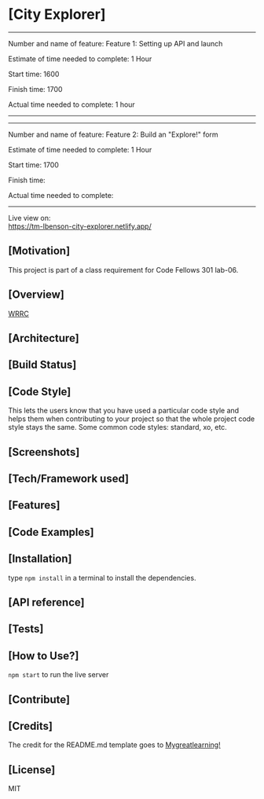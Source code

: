 # [City Explorer]

---------------------------------------
Number and name of feature: Feature 1: Setting up API and launch

Estimate of time needed to complete: 1 Hour 

Start time: 1600

Finish time: 1700

Actual time needed to complete: 1 hour

---------------------------------------
---------------------------------------
Number and name of feature: Feature 2: Build an "Explore!" form

Estimate of time needed to complete: 1 Hour 

Start time: 1700

Finish time: 

Actual time needed to complete: 

---------------------------------------

Live view on:  
https://tm-lbenson-city-explorer.netlify.app/

## [Motivation]

This project is part of a class requirement for Code Fellows 301 lab-06.

## [Overview]

[WRRC](https://github.com/tm-LBenson/city-explorer/blob/main/public/assets/WRRC-lab-06.png?raw=true)

## [Architecture]


## [Build Status]


## [Code Style]

This lets the users know that you have used a particular code style and helps them when contributing to your project so that the whole project code style stays the same. Some common code styles: standard, xo, etc.

## [Screenshots]


## [Tech/Framework used]


## [Features]


## [Code Examples]

## [Installation]

type ```npm install``` in a terminal to install the dependencies.

## [API reference]


## [Tests]


## [How to Use?]

```npm start``` to run the live server

## [Contribute]

## [Credits]

The credit for the README.md template goes to [Mygreatlearning!](https://www.mygreatlearning.com/blog/readme-file/#:~:text=The%20Readme%20file%20is%20often,about%20the%20patches%20or%20updates.)

## [License]

MIT
